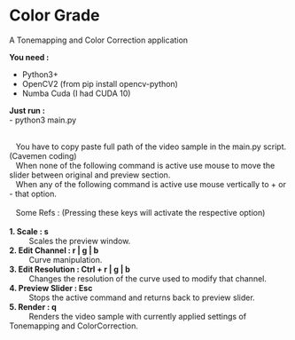 # Color Grade
A Tonemapping and Color Correction application

<b>You need :</b>
<ul>
  <li>Python3+</li>
  <li>OpenCV2 (from pip install opencv-python)</li>
  <li>Numba Cuda (I had CUDA 10)</li>  
</ul>

<b>Just run : <br></b>
\- python3 main.py

<br>
&nbsp&nbsp You have to copy paste full path of the video sample in the main.py script. (Cavemen coding) <br>
&nbsp&nbsp When none of the following command is active use mouse to move the slider between original and preview section.<br>
&nbsp&nbsp When any of the following command is active use mouse vertically to + or - that option.<br>
<br>
&nbsp&nbsp Some Refs : (Pressing these keys will activate the respective option)<br><br>
<b>1. Scale : s</b><br>
&nbsp&nbsp&nbsp&nbsp&nbsp&nbsp&nbsp&nbsp   Scales the preview window.<br>
<b>2. Edit Channel : r | g | b</b><br>
&nbsp&nbsp&nbsp&nbsp&nbsp&nbsp&nbsp&nbsp   Curve manipulation.<br>
<b>3. Edit Resolution : Ctrl + r | g | b</b><br>
&nbsp&nbsp&nbsp&nbsp&nbsp&nbsp&nbsp&nbsp   Changes the resolution of the curve used to modify that channel.<br>
<b>4. Preview Slider : Esc</b><br>
&nbsp&nbsp&nbsp&nbsp&nbsp&nbsp&nbsp&nbsp   Stops the active command and returns back to preview slider.<br>
<b>5. Render : q</b><br>
&nbsp&nbsp&nbsp&nbsp&nbsp&nbsp&nbsp&nbsp   Renders the video sample with currently applied settings of Tonemapping and ColorCorrection.<br>
